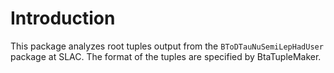 Introduction
============

This package analyzes root tuples output from the `BToDTauNuSemiLepHadUser`
package at SLAC. The format of the tuples are specified by BtaTupleMaker. 
